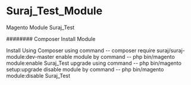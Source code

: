# Suraj_Test_Module 
Magento Module Suraj_Test

######## Composer Install Module 


Install Using Composer using command --  composer require suraj/suraj-module:dev-master
enable module by command --  php bin/magento module:enable Suraj_Test
upgrade using command --  php bin/magento setup:upgrade
disable module by command --  php bin/magento module:disable Suraj_Test

